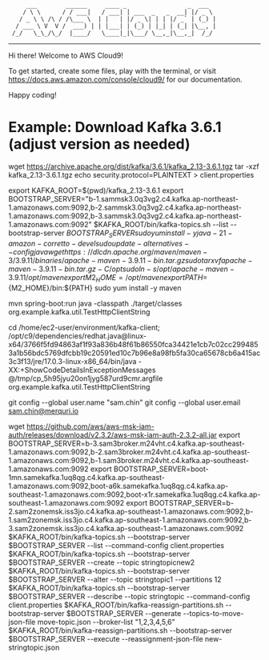          ___        ______     ____ _                 _  ___  
        / \ \      / / ___|   / ___| | ___  _   _  __| |/ _ \ 
       / _ \ \ /\ / /\___ \  | |   | |/ _ \| | | |/ _` | (_) |
      / ___ \ V  V /  ___) | | |___| | (_) | |_| | (_| |\__, |
     /_/   \_\_/\_/  |____/   \____|_|\___/ \__,_|\__,_|  /_/ 
 ----------------------------------------------------------------- 


Hi there! Welcome to AWS Cloud9!

To get started, create some files, play with the terminal,
or visit https://docs.aws.amazon.com/console/cloud9/ for our documentation.

Happy coding!

# Example: Download Kafka 3.6.1 (adjust version as needed)
wget https://archive.apache.org/dist/kafka/3.6.1/kafka_2.13-3.6.1.tgz
tar -xzf kafka_2.13-3.6.1.tgz
echo security.protocol=PLAINTEXT > client.properties

export KAFKA_ROOT=$(pwd)/kafka_2.13-3.6.1
export BOOTSTRAP_SERVER="b-1.sammsk3.0q3vg2.c4.kafka.ap-northeast-1.amazonaws.com:9092,b-2.sammsk3.0q3vg2.c4.kafka.ap-northeast-1.amazonaws.com:9092,b-3.sammsk3.0q3vg2.c4.kafka.ap-northeast-1.amazonaws.com:9092"
$KAFKA_ROOT/bin/kafka-topics.sh --list --bootstrap-server $BOOTSTRAP_SERVER
sudo yum install -y java-21-amazon-corretto-devel
sudo update-alternatives --config java
wget https://dlcdn.apache.org/maven/maven-3/3.9.11/binaries/apache-maven-3.9.11-bin.tar.gz
sudo tar xvf apache-maven-3.9.11-bin.tar.gz -C /opt
sudo ln -s /opt/apache-maven-3.9.11 /opt/maven
export M2_HOME=/opt/maven
export PATH=${M2_HOME}/bin:${PATH}
sudo yum install -y maven

mvn spring-boot:run
java -classpath ./target/classes org.example.kafka.util.TestHttpClientString

cd /home/ec2-user/environment/kafka-client; /opt/c9/dependencies/redhat.java@linux-x64/3766f5fd94863af1f93a836b48f61b86550fca34421e1cb7c02cc2994853a1b56bdc5769dfcbb19c20591ed10c7b96e8a98fb5fa30ca65678cb6a415ac3c3f13/jre/17.0.3-linux-x86_64/bin/java -XX:+ShowCodeDetailsInExceptionMessages @/tmp/cp_5h95jyu20on1jyg587urd9cmr.argfile org.example.kafka.util.TestHttpClientString

git config --global user.name "sam.chin"
git config --global user.email sam.chin@merquri.io

wget https://github.com/aws/aws-msk-iam-auth/releases/download/v2.3.2/aws-msk-iam-auth-2.3.2-all.jar
export BOOTSTRAP_SERVER=b-3.sam3broker.m24vht.c4.kafka.ap-southeast-1.amazonaws.com:9092,b-2.sam3broker.m24vht.c4.kafka.ap-southeast-1.amazonaws.com:9092,b-1.sam3broker.m24vht.c4.kafka.ap-southeast-1.amazonaws.com:9092
export BOOTSTRAP_SERVER=boot-1mn.samekafka.1uq8qg.c4.kafka.ap-southeast-1.amazonaws.com:9092,boot-a6k.samekafka.1uq8qg.c4.kafka.ap-southeast-1.amazonaws.com:9092,boot-x1r.samekafka.1uq8qg.c4.kafka.ap-southeast-1.amazonaws.com:9092
export BOOTSTRAP_SERVER=b-2.sam2zonemsk.iss3jo.c4.kafka.ap-southeast-1.amazonaws.com:9092,b-1.sam2zonemsk.iss3jo.c4.kafka.ap-southeast-1.amazonaws.com:9092,b-3.sam2zonemsk.iss3jo.c4.kafka.ap-southeast-1.amazonaws.com:9092
$KAFKA_ROOT/bin/kafka-topics.sh --bootstrap-server $BOOTSTRAP_SERVER --list --command-config client.properties
$KAFKA_ROOT/bin/kafka-topics.sh --bootstrap-server $BOOTSTRAP_SERVER --create --topic stringtopicnew2
$KAFKA_ROOT/bin/kafka-topics.sh --bootstrap-server $BOOTSTRAP_SERVER --alter --topic stringtopic1 --partitions 12
$KAFKA_ROOT/bin/kafka-topics.sh --bootstrap-server $BOOTSTRAP_SERVER --describe --topic stringtopic --command-config client.properties
$KAFKA_ROOT/bin/kafka-reassign-partitions.sh --bootstrap-server $BOOTSTRAP_SERVER --generate --topics-to-move-json-file move-topic.json --broker-list "1,2,3,4,5,6"
$KAFKA_ROOT/bin/kafka-reassign-partitions.sh --bootstrap-server $BOOTSTRAP_SERVER --execute --reassignment-json-file new-stringtopic.json